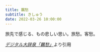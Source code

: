 ```yaml
---
title: 羈愁
subtitle: きしゅう
date: 2022-03-26 10:00:00
---
```


旅先で感じる、もの悲しい思い。旅愁。客愁。

<cite>[デジタル大辞泉「羈愁」](https://dictionary.goo.ne.jp/word/%E7%BE%88%E6%84%81/)</cite>より引用